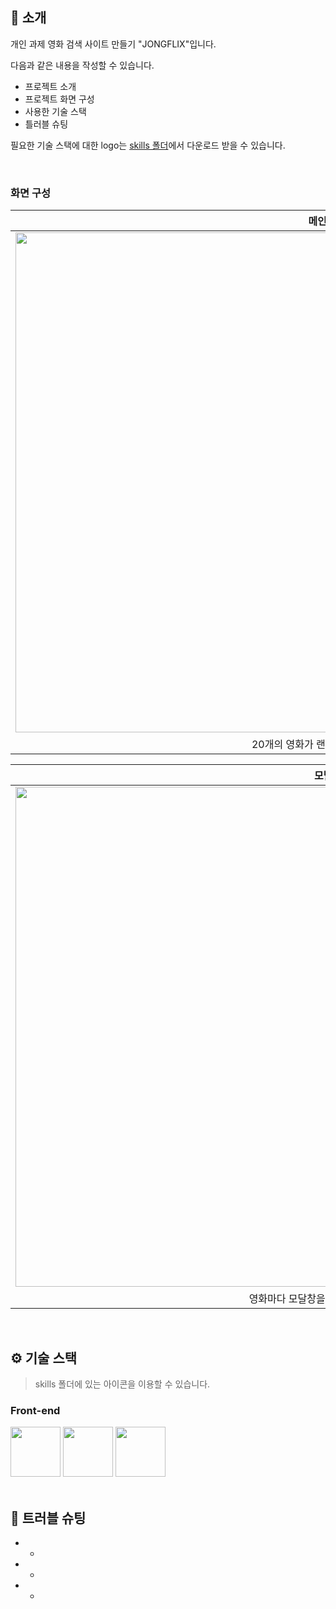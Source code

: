 </div> 

## 📝 소개
개인 과제 영화 검색 사이트 만들기 "JONGFLIX"입니다.

다음과 같은 내용을 작성할 수 있습니다.
- 프로젝트 소개
- 프로젝트 화면 구성
- 사용한 기술 스택
- 틀러블 슈팅

필요한 기술 스택에 대한 logo는 [skills 폴더](/skills/)에서 다운로드 받을 수 있습니다.

<br />

### 화면 구성
|메인 화면|
|:---:|
|<img src="https://i.ibb.co/mhtxpvn/2025-01-16-165957.png" width="1000" height="800"/>|
|20개의 영화가 랜더링된 화면입니다.|


|모달창|
|:---:|
|<img src="https://user-images.githubusercontent.com/80824750/208456234-fb5fe434-aa65-4d7a-b955-89098d5bbe0b.gif" width="1000" height="800"/>|
|영화마다 모달창을 띄우는 화면입니다.|

<br />

## ⚙ 기술 스택
> skills 폴더에 있는 아이콘을 이용할 수 있습니다.
### Front-end
<div>
<img src="https://github.com/yewon-Noh/readme-template/blob/main/skills/JavaScript.png?raw=true" width="80">
<img src="https://github.com/yewon-Noh/readme-template/blob/main/skills/HTML.png?raw=true" width="80">
<img src="https://github.com/yewon-Noh/readme-template/blob/main/skills/CSS.png?raw=true" width="80">
</div>

<br />

## 🤔 트러블 슈팅
- 
    - 
- 
    - 
- 
    - 

<br />


